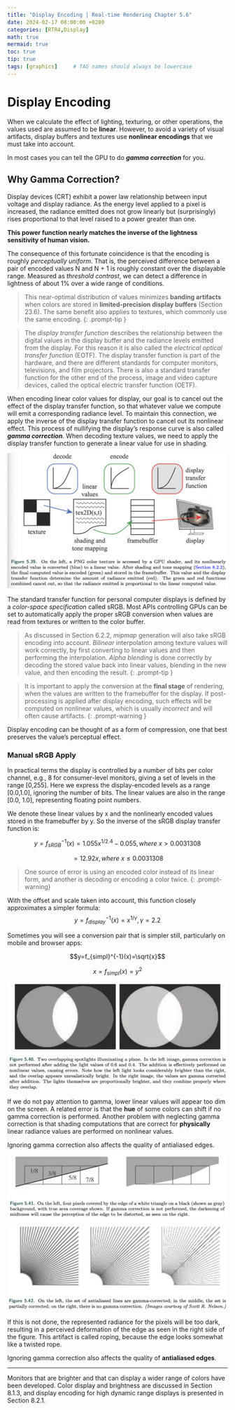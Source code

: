 ```yaml
---
title: "Display Encoding | Real-time Rendering Chapter 5.6"
date: 2024-02-17 08:00:00 +0200
categories: [RTR4,Display]
math: true
mermaid: true
toc: true
tip: true
tags: [graphics]     # TAG names should always be lowercase
---
```

# Display Encoding
When we calculate the effect of lighting, texturing, or other operations, the values used are assumed to be **linear**.
However, to avoid a variety of visual artifacts, display buffers and textures use **nonlinear encodings** that we must take into account.

In most cases you can tell the GPU to do ***gamma correction*** for you.

## Why Gamma Correction?
Display devices (CRT) exhibit a power law relationship between input voltage and display radiance. As the energy level applied to a pixel is increased, the radiance emitted does not grow linearly but (surprisingly) rises proportional to that level raised to a power greater than one.

**This power function nearly matches the inverse of the lightness sensitivity of human vision.**

The consequence of this fortunate coincidence is that the encoding is roughly *perceptually uniform*. That is, the perceived difference between a pair of encoded values N and N + 1 is roughly constant over the displayable range. Measured as *threshold contrast*, we can detect a difference in lightness of about 1% over a wide range of conditions. 

> This near-optimal distribution of values minimizes **banding artifacts** when colors are stored in **limited-precision display buffers** (Section 23.6). The same benefit also applies to textures, which commonly use the same encoding.
{: .prompt-tip }


> The *display transfer function* describes the relationship between the digital values in the display buffer and the radiance levels emitted from the display. For this reason it is also called the *electrical optical transfer function* (EOTF). The display transfer function is part of the hardware, and there are different standards for computer monitors, televisions, and film projectors. There is also a standard transfer function for the other end of the process, image and video capture devices, called the optical electric transfer function (OETF).

When encoding linear color values for display, our goal is to cancel out the effect of the display transfer function, so that whatever value we compute will emit a corresponding radiance level. To maintain this connection, we apply the inverse of the display transfer function to cancel out its nonlinear effect. This process of nullifying the display’s response curve is also called ***gamma correction***. When decoding texture values, we need to apply the display transfer function to generate a linear value for use in shading.

![picture 1](</images/截屏2024-02-18 21.08.31.png>)

The standard transfer function for personal computer displays is defined by a *color-space specification* called sRGB. Most APIs controlling GPUs can be set to automatically apply the proper sRGB conversion when values are read from textures or written to the color buffer.
> As discussed in Section 6.2.2, *mipmap* generation will also take sRGB encoding into account. 
> *Bilinear* interpolation among texture values will work correctly, by first converting to linear values and then performing the interpolation. 
> *Alpha blending* is done correctly by decoding the stored value back into linear values, blending in the new value, and then encoding the result.
{: .prompt-tip }

> It is important to apply the conversion at the **final stage** of rendering, when the values are written to the framebuffer for the display. If post-processing is applied after display encoding, such effects will be computed on nonlinear values, which is usually *incorrect* and will often cause artifacts. 
{: .prompt-warning }
 
Display encoding can be thought of as a form of compression, one that best preserves the value’s perceptual effect.

### Manual sRGB Apply

In practical terms the display is controlled by a number of bits per color channel, e.g., 8 for consumer-level monitors, giving a set of levels in the range [0,255]. Here we express the display-encoded levels as a range [0.0,1.0], ignoring the number of bits. The linear values are also in the range [0.0, 1.0], representing floating point numbers.

We denote these linear values by x and the nonlinearly encoded values stored in the framebuffer by y. So the inverse of the sRGB display transfer function is:

$$y=f_{sRGB}^{-1}(x)=1.055x^{1/2.4}-0.055,where\ x>0.0031308$$

$$=12.92x, where\ x\leq0.0031308$$

> One source of error is using an encoded color instead of its linear form, and another is decoding or encoding a color twice.
{: .prompt-warning}

With the offset and scale taken into account, this function closely approximates a simpler formula: $$y=f_{display}^{-1}(x)=x^{1/\gamma}, \gamma = 2.2$$

Sometimes you will see a conversion pair that is simpler still, particularly on mobile and browser apps:

$$y=f_{simpl}^{-1}(x)=\sqrt{x}$$

$$x=f_{simpl}(x)=y^2$$

![picture 0](</images/截屏2024-02-19 11.46.42.png>)

If we do not pay attention to gamma, lower linear values will appear too dim on the screen. A related error is that the **hue** of some colors can shift if no gamma correction is performed. Another problem with neglecting gamma correction is that shading computations that are correct for **physically** linear radiance values are performed on nonlinear values.

Ignoring gamma correction also affects the quality of antialiased edges.

![picture 1](</images/截屏2024-02-19 11.52.11.png>)

![picture 2](</images/截屏2024-02-19 11.52.24.png>)

If this is not done, the represented radiance for the pixels will be too dark, resulting in a perceived deformation of the edge as seen in the right side of the figure. This artifact is called roping, because the edge looks somewhat like a twisted rope.

Ignoring gamma correction also affects the quality of **antialiased edges**.

---

Monitors that are brighter and that can display a wider range of colors have been developed. Color display and brightness are discussed in Section 8.1.3, and display encoding for high dynamic range displays is presented in Section 8.2.1.